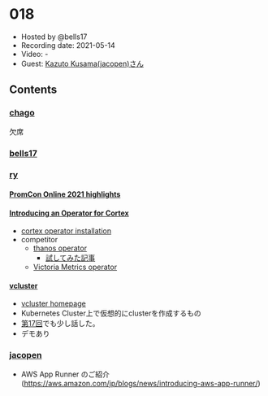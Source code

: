 # 018

- Hosted by @bells17
- Recording date: 2021-05-14
- Video: -
- Guest: [Kazuto Kusama(jacopen)さん](https://twitter.com/jacopen)

## Contents

### [chago](https://twitter.com/it__chago)
欠席

### [bells17](https://twitter.com/bells17_)

### [ry](https://twitter.com/URyo_0213)

#### [PromCon Online 2021 highlights](https://sysdig.com/blog/promcon-online-2021/)

#### [Introducing an Operator for Cortex](https://opstrace.com/blog/introducing-a-cortex-operator/)
- [cortex operator installation](https://github.com/opstrace/cortex-operator#installation)
- competitor
  - [thanos operator](https://github.com/banzaicloud/thanos-operator)
    - [試してみた記事](https://qiita.com/kentakozuka/items/991c6733ccdfc61aaa36)
  - [Victoria Metrics operator](https://github.com/VictoriaMetrics/operator)

#### [vcluster](https://github.com/loft-sh/vcluster)
- [vcluster homepage](https://www.vcluster.com/)
- Kubernetes Cluster上で仮想的にclusterを作成するもの
- [第17回](https://github.com/kubernetes-internal/kubenews/tree/main/episodes/017)でも少し話した。
- デモあり

### [jacopen](https://twitter.com/jacopen)
- AWS App Runner のご紹介(https://aws.amazon.com/jp/blogs/news/introducing-aws-app-runner/)